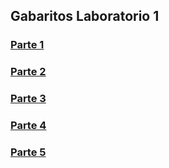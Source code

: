 ## Gabaritos Laboratorio 1

### [Parte 1](./parte1)
### [Parte 2](./parte2)
### [Parte 3](./parte3)
### [Parte 4](./parte4)
### [Parte 5](../../../../modularidade/)